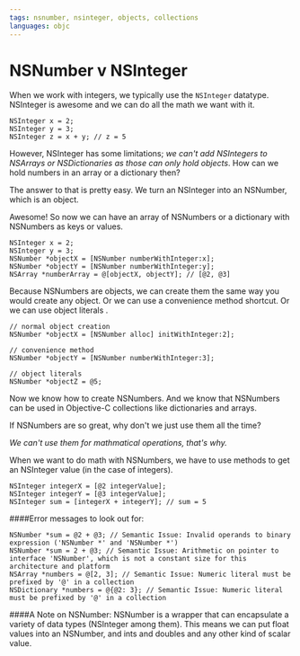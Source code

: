 ```yaml
---
tags: nsnumber, nsinteger, objects, collections
languages: objc
---
```


# NSNumber v NSInteger
When we work with integers, we typically use the `NSInteger` datatype.
NSInteger is awesome and we can do all the math we want with it. 

```objc
NSInteger x = 2;
NSInteger y = 3;
NSInteger z = x + y; // z = 5
```

However, NSInteger has some limitations; *we can't add NSIntegers to NSArrays or
NSDictionaries as those can only hold objects*. How can we hold numbers in an
array or a dictionary then? 

The answer to that is pretty easy. We turn an NSInteger into an NSNumber, which is an
object. 

Awesome! So now we can have an array of NSNumbers or a dictionary with
NSNumbers as keys or values.

```objc
NSInteger x = 2;
NSInteger y = 3;
NSNumber *objectX = [NSNumber numberWithInteger:x];
NSNumber *objectY = [NSNumber numberWithInteger:y];
NSArray *numberArray = @[objectX, objectY]; // [@2, @3]
```

Because NSNumbers are objects, we can create them the same way you would create
any object. Or we can use a convenience method shortcut. Or we can use object literals
.

```objc
// normal object creation
NSNumber *objectX = [NSNumber alloc] initWithInteger:2];

// convenience method
NSNumber *objectY = [NSNumber numberWithInteger:3];

// object literals
NSNumber *objectZ = @5;
```

Now we know how to create NSNumbers. And we know that NSNumbers can be used in
Objective-C collections like dictionaries and arrays. 

If NSNumbers are so great, why don't we just use them all the time?

*We can't use them for mathmatical operations, that's why.*

When we want to do math with NSNumbers, we have to use methods to get an
NSInteger value (in the case of integers).

```objc
NSInteger integerX = [@2 integerValue];
NSInteger integerY = [@3 integerValue];
NSInteger sum = [integerX + integerY]; // sum = 5
```

####Error messages to look out for:

```objc
NSNumber *sum = @2 + @3; // Semantic Issue: Invalid operands to binary expression ('NSNumber *' and 'NSNumber *')
NSNumber *sum = 2 + @3; // Semantic Issue: Arithmetic on pointer to interface 'NSNumber', which is not a constant size for this architecture and platform
NSArray *numbers = @[2, 3]; // Semantic Issue: Numeric literal must be prefixed by '@' in a collection
NSDictionary *numbers = @{@2: 3}; // Semantic Issue: Numeric literal must be prefixed by '@' in a collection
```

####A Note on NSNumber:
NSNumber is a wrapper that can encapsulate a variety of data types (NSInteger among them). This means we can put float values into an NSNumber, and ints and doubles and any other kind of scalar value.
